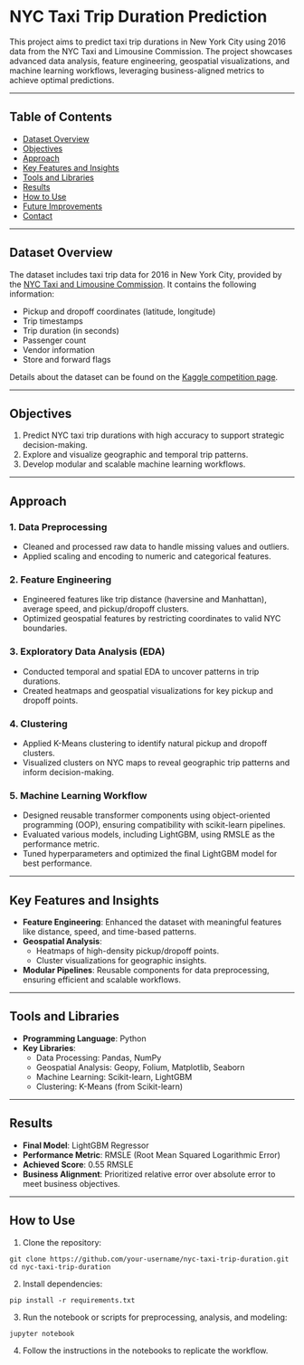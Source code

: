 # NYC Taxi Trip Duration Prediction

This project aims to predict taxi trip durations in New York City using 2016 data from the NYC Taxi and Limousine Commission. The project showcases advanced data analysis, feature engineering, geospatial visualizations, and machine learning workflows, leveraging business-aligned metrics to achieve optimal predictions.

---

## Table of Contents

- [Dataset Overview](#dataset-overview)
- [Objectives](#objectives)
- [Approach](#approach)
- [Key Features and Insights](#key-features-and-insights)
- [Tools and Libraries](#tools-and-libraries)
- [Results](#results)
- [How to Use](#how-to-use)
- [Future Improvements](#future-improvements)
- [Contact](#contact)

---

## Dataset Overview

The dataset includes taxi trip data for 2016 in New York City, provided by the [NYC Taxi and Limousine Commission](https://www.kaggle.com/competitions/nyc-taxi-trip-duration). It contains the following information:
- Pickup and dropoff coordinates (latitude, longitude)
- Trip timestamps
- Trip duration (in seconds)
- Passenger count
- Vendor information
- Store and forward flags

Details about the dataset can be found on the [Kaggle competition page](https://www.kaggle.com/competitions/nyc-taxi-trip-duration).

---

## Objectives

1. Predict NYC taxi trip durations with high accuracy to support strategic decision-making.
2. Explore and visualize geographic and temporal trip patterns.
3. Develop modular and scalable machine learning workflows.

---

## Approach

### 1. Data Preprocessing
- Cleaned and processed raw data to handle missing values and outliers.
- Applied scaling and encoding to numeric and categorical features.

### 2. Feature Engineering
- Engineered features like trip distance (haversine and Manhattan), average speed, and pickup/dropoff clusters.
- Optimized geospatial features by restricting coordinates to valid NYC boundaries.

### 3. Exploratory Data Analysis (EDA)
- Conducted temporal and spatial EDA to uncover patterns in trip durations.
- Created heatmaps and geospatial visualizations for key pickup and dropoff points.

### 4. Clustering
- Applied K-Means clustering to identify natural pickup and dropoff clusters.
- Visualized clusters on NYC maps to reveal geographic trip patterns and inform decision-making.

### 5. Machine Learning Workflow
- Designed reusable transformer components using object-oriented programming (OOP), ensuring compatibility with scikit-learn pipelines.
- Evaluated various models, including LightGBM, using RMSLE as the performance metric.
- Tuned hyperparameters and optimized the final LightGBM model for best performance.

---

## Key Features and Insights

- **Feature Engineering**: Enhanced the dataset with meaningful features like distance, speed, and time-based patterns.
- **Geospatial Analysis**: 
  - Heatmaps of high-density pickup/dropoff points.
  - Cluster visualizations for geographic insights.
- **Modular Pipelines**: Reusable components for data preprocessing, ensuring efficient and scalable workflows.

---

## Tools and Libraries

- **Programming Language**: Python
- **Key Libraries**:
  - Data Processing: Pandas, NumPy
  - Geospatial Analysis: Geopy, Folium, Matplotlib, Seaborn
  - Machine Learning: Scikit-learn, LightGBM
  - Clustering: K-Means (from Scikit-learn)

---

## Results

- **Final Model**: LightGBM Regressor
- **Performance Metric**: RMSLE (Root Mean Squared Logarithmic Error)
- **Achieved Score**: 0.55 RMSLE
- **Business Alignment**: Prioritized relative error over absolute error to meet business objectives.

---

## How to Use

1. Clone the repository:
```
git clone https://github.com/your-username/nyc-taxi-trip-duration.git
cd nyc-taxi-trip-duration
```
2. Install dependencies:
```
pip install -r requirements.txt
```
3. Run the notebook or scripts for preprocessing, analysis, and modeling:
```
jupyter notebook
```
4. Follow the instructions in the notebooks to replicate the workflow.
